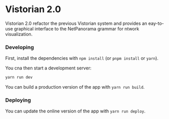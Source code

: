 # Vistorian 2.0

Vistorian 2.0 refactor the previous Vistorian system and provides an eay-to-use graphical interface to the NetPanorama grammar for ntwork visualization.


### Developing

First, install the dependencies with `npm install` (or `pnpm install` or `yarn`).

You cna then start a development server:

```bash
yarn run dev
```

You can build a production version of the app with `yarn run build`.


### Deploying
You can update the online version of the app with `yarn run deploy`.